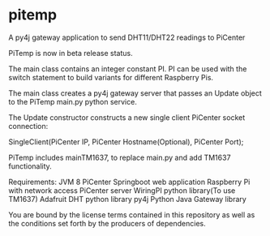 # pitemp
A py4j gateway application to send DHT11/DHT22 readings to PiCenter

PiTemp is now in beta release status.

The main class contains an integer constant PI. PI can be used with
the switch statement to build variants for different Raspberry Pis.

The main class creates a py4j gateway server that passes an Update
object to the PiTemp main.py python service.

The Update constructor constructs a new single client PiCenter
socket connection:

SingleClient(PiCenter IP, PiCenter Hostname(Optional), PiCenter Port);

PiTemp includes mainTM1637, to replace main.py and add TM1637
functionality. 

Requirements:
JVM 8
PiCenter Springboot web application
Raspberry Pi with network access PiCenter server
WiringPI python library(To use TM1637)
Adafruit DHT python library
py4j Python Java Gateway library

You are bound by the license terms contained in this repository
as well as the conditions set forth by the producers of dependencies.